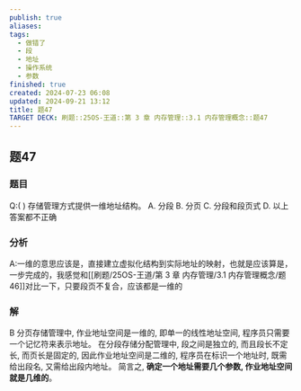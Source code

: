 ```yaml
---
publish: true
aliases: 
tags:
  - 做错了
  - 段
  - 地址
  - 操作系统
  - 参数
finished: true
created: 2024-07-23 06:08
updated: 2024-09-21 13:12
title: 题47
TARGET DECK: 刷题::25OS-王道::第 3 章 内存管理::3.1 内存管理概念::题47
---
```

## 题47
### 题目
Q:( ) 存储管理方式提供一维地址结构。
A. 分段 B. 分页 C. 分段和段页式 D. 以上答案都不正确
### 分析
A:一维的意思应该是，直接建立虚拟化结构到实际地址的映射，也就是应该算是，一步完成的，我感觉和[[刷题/25OS-王道/第 3 章 内存管理/3.1 内存管理概念/题46]]对比一下，只要段页不复合，应该都是一维的
### 解
B
分页存储管理中, 作业地址空间是一维的, 即单一的线性地址空间, 程序员只需要一个记忆符来表示地址。
在分段存储分配管理中, 段之间是独立的, 而且段长不定长, 而页长是固定的, 因此作业地址空间是二维的, 程序员在标识一个地址时, 既需给出段名, 又需给出段内地址。
简言之, **确定一个地址需要几个参数, 作业地址空间就是几维的**。
<!--ID: 1724147519893-->
